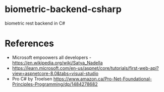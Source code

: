 # biometric-backend-csharp
biometric rest backend in C#


# References
- Microsoft empoowers all developers - https://en.wikipedia.org/wiki/Satya_Nadella
- https://learn.microsoft.com/en-us/aspnet/core/tutorials/first-web-api?view=aspnetcore-8.0&tabs=visual-studio
- Pro C# by Troelsen https://www.amazon.ca/Pro-Net-Foundational-Principles-Programming/dp/1484278682

